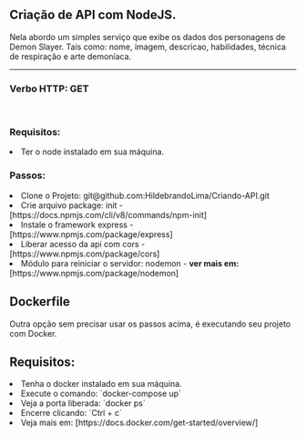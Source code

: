 ## Criação de API com NodeJS.

Nela abordo um simples serviço que exibe os dados dos personagens de Demon Slayer. Tais como: nome, imagem, descricao, habilidades, técnica de respiração e arte demoníaca.</b>

<hr />

### Verbo HTTP: GET

<br />

### Requisitos:

<li>Ter o node instalado em sua máquina.</li> 

### Passos:

<li>Clone o Projeto: git@github.com:HildebrandoLima/Criando-API.git</li>
<li>Crie arquivo package: init - [https://docs.npmjs.com/cli/v8/commands/npm-init]</li>
<li>Instale o framework express - [https://www.npmjs.com/package/express]</li>
<li>Liberar acesso da api com cors - [https://www.npmjs.com/package/cors]</li>
<li>Módulo para reiniciar o servidor: nodemon - <b>ver mais em:</b> [https://www.npmjs.com/package/nodemon]</li>

## Dockerfile

Outra opção sem precisar usar os passos acima, é executando seu projeto com Docker.

## Requisitos:
<li>Tenha o docker instalado em sua máquina.</li>
<li>Execute o comando: ´docker-compose up´</li>
<li>Veja a porta liberada: ´docker ps´</li>
<li>Encerre clicando: ´Ctrl + c´</li>
<li>Veja mais em: [https://docs.docker.com/get-started/overview/]</li>
